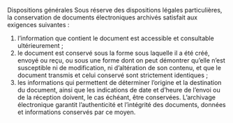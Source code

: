 Dispositions générales
Sous réserve des dispositions légales particulières, la conservation de documents électroniques archivés satisfait aux exigences suivantes :
1. l’information que contient le document est accessible et consultable ultérieurement ;
1. le document est conservé sous la forme sous laquelle il a été créé, envoyé ou reçu, ou sous une forme dont on peut démontrer qu’elle n’est susceptible ni de modification, ni d’altération de son contenu, et que le document transmis et celui conservé sont strictement identiques ;
1. les informations qui permettent de déterminer l’origine et la destination du document, ainsi que les indications de date et d’heure de l’envoi ou de la réception doivent, le cas échéant, être conservées.
L’archivage électronique garantit l’authenticité et l’intégrité des documents, données et informations conservés par ce moyen.